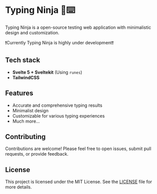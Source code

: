 # Typing Ninja 🥷⌨️

Typing Ninja is a open-source testing web application with minimalistic design and customization.

❗️Currently Typing Ninja is highly under development❗️

## Tech stack

- **Svelte 5 + Sveltekit** (Using `runes`)
- **TailwindCSS**

## Features

- Accurate and comprehensive typing results
- Minimalist design
- Customizable for various typing experiences
- Much more...

## Contributing

Contributions are welcome! Please feel free to open issues, submit pull requests, or provide feedback.

## License

This project is licensed under the MIT License. See the [LICENSE](LICENSE) file for more details.
